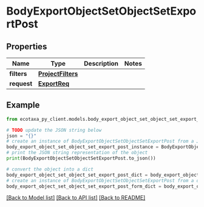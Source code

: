 # BodyExportObjectSetObjectSetExportPost


## Properties

Name | Type | Description | Notes
------------ | ------------- | ------------- | -------------
**filters** | [**ProjectFilters**](ProjectFilters.md) |  | 
**request** | [**ExportReq**](ExportReq.md) |  | 

## Example

```python
from ecotaxa_py_client.models.body_export_object_set_object_set_export_post import BodyExportObjectSetObjectSetExportPost

# TODO update the JSON string below
json = "{}"
# create an instance of BodyExportObjectSetObjectSetExportPost from a JSON string
body_export_object_set_object_set_export_post_instance = BodyExportObjectSetObjectSetExportPost.from_json(json)
# print the JSON string representation of the object
print(BodyExportObjectSetObjectSetExportPost.to_json())

# convert the object into a dict
body_export_object_set_object_set_export_post_dict = body_export_object_set_object_set_export_post_instance.to_dict()
# create an instance of BodyExportObjectSetObjectSetExportPost from a dict
body_export_object_set_object_set_export_post_form_dict = body_export_object_set_object_set_export_post.from_dict(body_export_object_set_object_set_export_post_dict)
```
[[Back to Model list]](../README.md#documentation-for-models) [[Back to API list]](../README.md#documentation-for-api-endpoints) [[Back to README]](../README.md)


